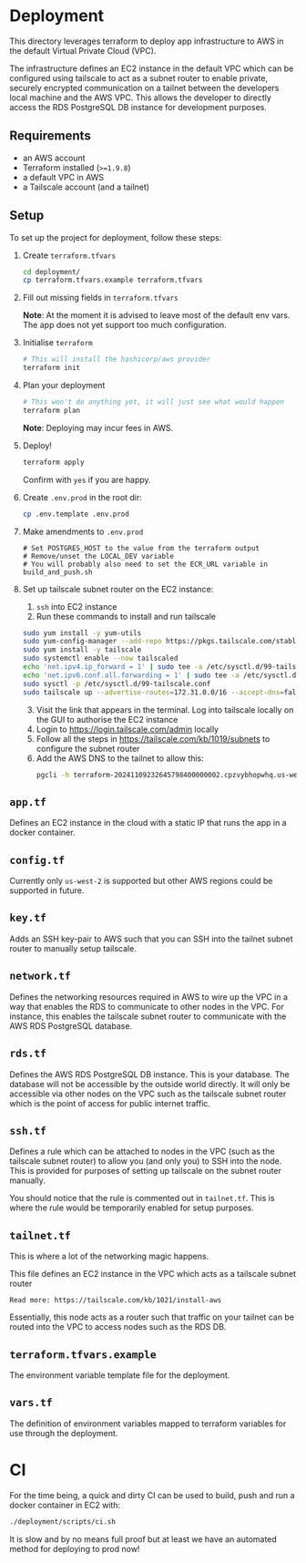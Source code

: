 # Deployment

This directory leverages terraform to deploy app infrastructure to AWS in the default Virtual Private Cloud (VPC).

The infrastructure defines an EC2 instance in the default VPC which can be configured using tailscale
to act as a subnet router to enable private, securely encrypted communication on a tailnet between the
developers local machine and the AWS VPC. This allows the developer to directly access the RDS
PostgreSQL DB instance for development purposes.

## Requirements

- an AWS account
- Terraform installed (`>=1.9.8`)
- a default VPC in AWS
- a Tailscale account (and a tailnet)

## Setup

To set up the project for deployment, follow these steps:

1. Create `terraform.tfvars`

   ```bash
   cd deployment/
   cp terraform.tfvars.example terraform.tfvars
   ```

2. Fill out missing fields in `terraform.tfvars`

   **Note**: At the moment it is advised to leave most of the default env vars. The app
   does not yet support too much configuration.

3. Initialise `terraform`

   ```bash
   # This will install the hashicorp/aws provider
   terraform init
   ```

4. Plan your deployment

   ```bash
   # This won't do anything yet, it will just see what would happen
   terraform plan
   ```

   **Note**: Deploying may incur fees in AWS.

5. Deploy!

   ```bash
   terraform apply
   ```

   Confirm with `yes` if you are happy.


6. Create `.env.prod` in the root dir:

   ```bash
   cp .env.template .env.prod
   ```

7. Make amendments to `.env.prod`

   ```
   # Set POSTGRES_HOST to the value from the terraform output
   # Remove/unset the LOCAL_DEV variable
   # You will probably also need to set the ECR_URL variable in build_and_push.sh  
   ```

8. Set up tailscale subnet router on the EC2 instance:

   1. `ssh` into EC2 instance
   2. Run these commands to install and run tailscale

   ```bash
   sudo yum install -y yum-utils
   sudo yum-config-manager --add-repo https://pkgs.tailscale.com/stable/amazon-linux/2/tailscale.repo
   sudo yum install -y tailscale
   sudo systemctl enable --now tailscaled
   echo 'net.ipv4.ip_forward = 1' | sudo tee -a /etc/sysctl.d/99-tailscale.conf
   echo 'net.ipv6.conf.all.forwarding = 1' | sudo tee -a /etc/sysctl.d/99-tailscale.conf
   sudo sysctl -p /etc/sysctl.d/99-tailscale.conf
   sudo tailscale up --advertise-routes=172.31.0.0/16 --accept-dns=false
   ```

   3. Visit the link that appears in the terminal. Log into tailscale locally on the GUI to authorise the EC2 instance
   4. Login to https://login.tailscale.com/admin locally
   5. Follow all the steps in https://tailscale.com/kb/1019/subnets to configure the subnet router
   6. Add the AWS DNS to the tailnet to allow this:
      ```bash
      pgcli -h terraform-20241109232645798400000002.cpzvybhopwhq.us-west-2.rds.amazonaws.com -U admin -d time_tracker
      ```

## `app.tf`

Defines an EC2 instance in the cloud with a static IP that runs the app in a docker container.

## `config.tf`

Currently only `us-west-2` is supported but other AWS regions could be supported in future.

## `key.tf`

Adds an SSH key-pair to AWS such that you can SSH into the tailnet subnet router to manually
setup tailscale.

## `network.tf`

Defines the networking resources required in AWS to wire up the VPC in a way that enables
the RDS to communicate to other nodes in the VPC. For instance, this enables the tailscale
subnet router to communicate with the AWS RDS PostgreSQL database.

## `rds.tf`

Defines the AWS RDS PostgreSQL DB instance. This is your database. The database will not be
accessible by the outside world directly. It will only be accessible via other nodes on the
VPC such as the tailscale subnet router which is the point of access for public internet traffic.

## `ssh.tf`

Defines a rule which can be attached to nodes in the VPC (such as the tailscale subnet router) to
allow you (and only you) to SSH into the node. This is provided for purposes of setting up tailscale
on the subnet router manually.

You should notice that the rule is commented out in `tailnet.tf`. This is where the rule would be temporarily
enabled for setup purposes.

## `tailnet.tf`

This is where a lot of the networking magic happens.

This file defines an EC2 instance in the VPC which acts as a tailscale subnet router

    Read more: https://tailscale.com/kb/1021/install-aws

Essentially, this node acts as a router such that traffic on your tailnet can be routed into the VPC to access nodes such as the RDS DB.

## `terraform.tfvars.example`

The environment variable template file for the deployment.

## `vars.tf`

The definition of environment variables mapped to terraform variables for use through the deployment.

# CI

For the time being, a quick and dirty CI can be used to build, push and run a docker container in EC2 with:

```bash
./deployment/scripts/ci.sh
```

It is slow and by no means full proof but at least we have an automated method for deploying to prod now!
